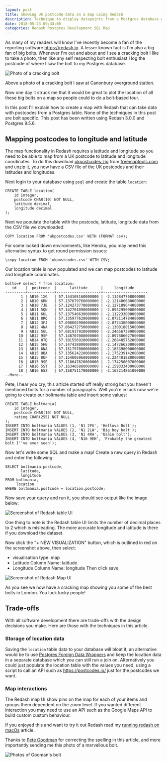 ```yaml
---
layout: post
title: Showing UK postcode data on a map using Redash
description: Technique to display datapoints from a Postgres database on a Redash map
date: 2018-05-23 09:43:00
categories: Redash Postgres Development SQL Map
---
```

As many of my readers will know I've recently become a fan of the reporting software <https://redash.io>. A lesser known fact is I'm also a big fan of big bolts. Whenever I'm out and about and I see a cracking bolt I like to take a photo, then like any self respecting bolt enthusiast I log the postcode of where I saw the bolt to my Postgres database.

![Photo of a cracking bolt](/assets/images/posts/cracking-bolt.JPG)

Above a photo of a cracking bolt I saw at Canonbury overground station.

Now one day it struck me that it would be great to plot the location of all these big bolts on a map so people could to do a bolt-based tour.

In this post I'll explain how to create a map with Redash that can take data with postcodes from a Postgres table. None of the techniques in this post are bolt specific. This post has been written using Redash 3.0.0 and Postgres 9.5.6.

Mapping postcodes to longitude and latitude
-------------------------------------------
The map functionality in Redash requires a latitude and longitude so you need to be able to map from a UK postcode to latitude and longitude coordinates. To do this download [ukpostcodes.zip](https://www.freemaptools.com/download/full-postcodes/ukpostcodes.zip) from [freemaptools.com](https://www.freemaptools.com/download-uk-postcode-lat-lng.htm) and unzip it, you now have a CSV file of the UK postcodes and their latitudes and longitudes.

Next login to your database using `psql` and create the table `location`:
```
CREATE TABLE location(
    id integer,
    postcode CHAR(10) NOT NULL,
    latitude decimal,
    longitude decimal
);
```

Next we populate the table with the postcode, latitude, longitude data from the CSV file we downloaded:
```
COPY location FROM 'ukpostcodes.csv' WITH (FORMAT csv);
```
For some locked down environments, like Heroku, you may need this alternative syntax to get round permission issues:
```
\copy location FROM 'ukpostcodes.csv' WITH CSV;
```

Our location table is now populated and we can map postcodes to latitude and longitude coordinates.

```
bolts=# select * from location;
   id    |  postcode  |      latitude      |     longitude
---------+------------+--------------------+--------------------
       1 | AB10 1XG   | 57.144165160000000 | -2.114847768000000
       2 | AB10 6RN   | 57.137879760000000 | -2.121486688000000
       3 | AB10 7JB   | 57.124273770000000 | -2.127189644000000
       4 | AB11 5QN   | 57.142701090000000 | -2.093295000000000
       5 | AB11 6UL   | 57.137546630000000 | -2.112233000000000
       6 | AB11 8RQ   | 57.135977620000000 | -2.072114784000000
       7 | AB12 3FJ   | 57.098002900000000 | -2.077438000000000
       8 | AB12 4NA   | 57.064272750000000 | -2.130018015000000
       9 | AB12 5GL   | 57.081937920000000 | -2.246567389000000
      10 | AB12 9SP   | 57.148707080000000 | -2.097806027000000
      11 | AB14 0TQ   | 57.101556920000000 | -2.268485752000000
      12 | AB15 5HB   | 57.147428000000000 | -2.147266200000000
      13 | AB15 6NA   | 57.151797000000000 | -2.185398000000000
      14 | AB15 8BA   | 57.135624220000000 | -2.175239142000000
      15 | AB15 8UF   | 57.154005960000000 | -2.224401880000000
      16 | AB15 9SE   | 57.118647620000000 | -2.174250607000000
      17 | AB16 5ST   | 57.163465880000000 | -2.159333430000000
      18 | AB16 6SZ   | 57.158751170000000 | -2.165214861000000
--More--
```

Pete, I hear you cry, this article started off really strong but you haven't mentioned bolts for a number of paragraphs. Well you're in luck now we're going to create our boltmania table and insert some values:
```
CREATE TABLE boltmania(
    id integer,
    postcode CHAR(10) NOT NULL,
    rating CHAR(255) NOT NULL
);
INSERT INTO boltmania VALUES (1, 'N1 2PG', 'Helluva Bolt');
INSERT INTO boltmania VALUES (2, 'N1 2LW', 'Big boy bolt');
INSERT INTO boltmania VALUES (3, 'N1 4RA', 'Usain bolt');
INSERT INTO boltmania VALUES (4, 'N16 9EH', 'Probably the greatest bolt I''ve ever seen');
```

Now let's write some SQL and make a map! Create a new query in Redash and enter the following:
```
SELECT boltmania.postcode,
       latitude,
       longitude
FROM boltmania,
     location
WHERE boltmania.postcode = location.postcode;
```

Now save your query and run it, you should see output like the image below:

![Screenshot of Redash table UI](/assets/images/posts/redash_bolts_1.png)

One thing to note is the Redash table UI limits the number of decimal places to 2 which is misleading. The more accurate longitude and latitude is there if you download the dataset.

Now click the "+ NEW VISUALIZATION" button, which is outlined in red on the screenshot above, then select:
- visualisation type: map
- Latitude Column Name: latitude
- Longitude Column Name: longitude
Then click save

![Screenshot of Redash Map UI](/assets/images/posts/redash_bolts_2.png)

As you see we now have a cracking map showing you some of the best bolts in London. You luck lucky people!

Trade-offs
----------
With all software development there are trade-offs with the design decisions you make. Here are those with the techniques in this article.

### Storage of location data
Saving the `location` table data to your database will bloat it, an alternative would be to use [Postgres Foreign Data Wrappers](https://wiki.postgresql.org/wiki/Foreign_data_wrappers) and keep the location data in a separate database which you can still run a join on. Alternatively you could just populate the location table with the values you need, using a script to call an API such as <https://postcodes.io/> just for the postcodes we want.

### Map interactions
The Redash map UI show pins on the map for each of your items and groups them dependent on the zoom level. If you wanted different interaction you may need to use an API such as the Google Maps API to build custom custom behaviour.

If you enjoyed this and want to try it out Redash read my [running redash on macOs](/running-redash-on-mac-os/) article.

Thanks to [Pete Goodman](https://petegoodman.com/) for correcting the spelling in this article, and more importantly sending me this photo of a marvellous bolt.

![Photos of Gooman's bolt](/assets/images/posts/goobolt.jpg)